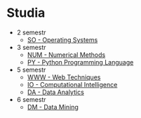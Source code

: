 # Studia
* 2 semestr
  - [SO - Operating Systems](https://github.com/klaudiakor/Studia/tree/SO)
* 3 semestr
  - [NUM - Numerical Methods](https://github.com/klaudiakor/Studia/tree/NUM)
  - [PY - Python Programming Language](https://github.com/klaudiakor/Studia/tree/PY)
* 5 semestr
  - [WWW - Web Techniques](https://github.com/klaudiakor/Studia/tree/WWW)
  - [IO - Computational Intelligence](https://github.com/klaudiakor/Studia/tree/IO)
  - [DA - Data Analytics](https://github.com/klaudiakor/Studia/tree/DA)
* 6 semestr
  - [DM - Data Mining](https://github.com/klaudiakor/Studia/tree/DM)
